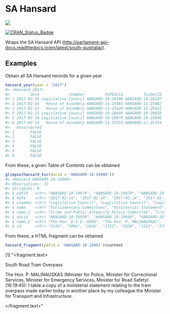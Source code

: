 
SA Hansard
==========

![](http://www.parliament.sa.gov.au/_layouts/PII3.InternetStyles/LACQUER/hdrCrest.jpg)

[![CRAN\_Status\_Badge](http://www.r-pkg.org/badges/version/SAHansard)](https://cran.r-project.org/package=SAHansard)

Wraps the SA Hansard API (<http://parliament-api-docs.readthedocs.io/en/latest/south-australia/>).

<!-- README.md is generated from README.Rmd. Please edit that file -->
Examples
--------

Obtain all SA Hansard records for a given year

``` r
hansard_year(year = "2017")
#> <Hansard 2017>
#>         date             chamber         PdfDocId         TocDocId
#> 1 2017-02-16 Legislative Council HANSARD-10-20106 HANSARD-10-20107
#> 2 2017-02-16   House of Assembly HANSARD-11-25481 HANSARD-11-25482
#> 3 2017-02-15   House of Assembly HANSARD-11-25420 HANSARD-11-25421
#> 4 2017-02-15 Legislative Council HANSARD-10-20049 HANSARD-10-20050
#> 5 2017-02-14 Legislative Council HANSARD-10-19979 HANSARD-10-19980
#> 6 2017-02-14   House of Assembly HANSARD-11-25353 HANSARD-11-25354
#>   Uncorrected
#> 1       FALSE
#> 2       FALSE
#> 3       FALSE
#> 4       FALSE
#> 5       FALSE
#> 6       FALSE
```

From these, a given Table of Contents can be obtained

``` r
glimpse(hansard_toc(docid = 'HANSARD-10-19980'))
#> <Hansard HANSARD-10-19980>
#> Observations: 72
#> Variables: 8
#> $ pdfid   <chr> "HANSARD-10-19979", "HANSARD-10-19979", "HANSARD-10-19...
#> $ date    <chr> "2017-02-14", "2017-02-14", "2017-02-14", "2017-02-14"...
#> $ chamber <chr> "Legislative Council", "Legislative Council", "Legisla...
#> $ name    <chr> "Parliamentary Committees", "Ministerial Statement", "...
#> $ name.1  <chr> "Crime and Public Integrity Policy Committee", "Crysta...
#> $ docid   <chr> "HANSARD-10-19939", "HANSARD-10-19940", "HANSARD-10-19...
#> $ name.2  <chr> "The Hon. D.G.E. HOOD", "The Hon. P. MALINAUSKAS", "Th...
#> $ id      <chr> "3126", "5084", "1820", "3122", "1820", "3122", "2742"...
```

From these, a HTML fragment can be obtained

``` r
hansard_fragment(pdfid = 'HANSARD-10-19961')$content
```

\[1\] "&lt;fragment.text&gt;
<body>
<p class="\&quot;SubDebate-H\&quot;" style="\&quot;
" text-align:\" xmlns="\&quot;http://www.w3.org/1999/xhtml\&quot;">
<span>South Road Tram Overpass</span>
</p>
<a name=\"member\" data-mode=\"member\" data-value=\"5084\" xmlns=\"http://www.w3.org/1999/xhtml\" data-type=\"article\" data-article=\"speech\" data-talktime=\"2017-02-14T16:19:45\" />
<p class="\&quot;Normal-P\&quot;" style="\&quot;direction:ltr;unicode-bidi:normal;\&quot;" xmlns="\&quot;http://www.w3.org/1999/xhtml\&quot;">
<span class=\"Normal-H\"><span style="\&quot;
" margin-left:26pt&#xa;="" \"=""><span class="\"MemberSpeech-H\"">The Hon. P. MALINAUSKAS</span><span class="\"MinisterialTitles-H\""> (Minister for Police, Minister for Correctional Services, Minister for Emergency Services, Minister for Road Safety)</span><span class="\"GeneralBold-H\""> (</span><span class="\"Time-H\"">16:19</span><span class="\"HiddenTime-H\"">:45</span><span class="\"GeneralBold-H\"">):</span> I table a copy of a ministerial statement relating to the tram overpass made earlier today in another place by my colleague the Minister for Transport and Infrastructure.</span>
</p>
</body>
&lt;/fragment.text&gt;"
